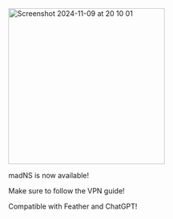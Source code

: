<img width="312" alt="Screenshot 2024-11-09 at 20 10 01" src="https://github.com/user-attachments/assets/c9ddc1ee-8730-4ed8-b464-4304b0ef6ab2">

madNS is now available!

Make sure to follow the VPN guide!

Compatible with Feather and ChatGPT!
